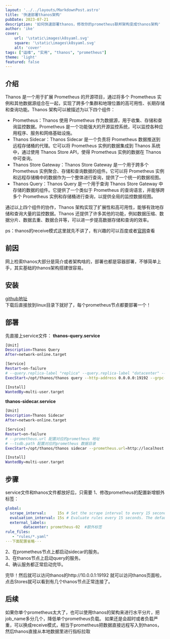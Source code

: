 ```yaml
---
layout: '../../layouts/MarkdownPost.astro'
title: '快速部署thanos架构'
pubDate: 2023-07-21
description: '如何快速部署thanos，修改你的prometheus联邦架构变成thanos架构'
author: 'ike'
cover:
    url: '\static\images\k8syaml.svg'
    square: '\static\images\k8syaml.svg'
    alt: 'cover'
tags: ["运维", "实用", "thanos", "prometheus"]
theme: 'light'
featured: false
---
```

## 介绍
Thanos 是一个用于扩展 Prometheus 的开源项目，通过将多个 Prometheus 实例和其他数据源组合在一起，实现了跨多个集群和地理位置的高可用性、长期存储和查询功能。Thanos 架构可以被描述为以下四个组件：  
  
* Prometheus：Thanos 使用 Prometheus 作为数据源，用于收集、存储和查询监控数据。Prometheus 是一个功能强大的开源监控系统，可以监控各种应用程序、服务和网络基础设施。  
* Thanos Sidecar：Thanos Sidecar 是一个负责将 Prometheus 数据推送到远程存储桶的代理。它可以将 Prometheus 实例的数据集成到 Thanos 系统中，通过使用 Thanos Store API，使得 Prometheus 实例的数据在 Thanos 中可查询。  
* Thanos Store Gateway：Thanos Store Gateway 是一个用于跨多个 Prometheus 实例聚合、存储和查询数据的组件。它可以将 Prometheus 实例和远程存储桶中的数据作为一个整体进行查询，提供了一个统一的数据视图。  
* Thanos Query：Thanos Query 是一个用于查询 Thanos Store Gateway 中存储的数据的组件。它提供了一个类似于 Prometheus 的查询语言，并能够跨多个 Prometheus 实例和存储桶进行查询，以提供全局的监控数据视图。  
  
通过以上四个组件的协作，Thanos 架构实现了扩展性和高可用性，能够有效地存储和查询大量的监控数据。Thanos 还提供了许多其他的功能，例如数据压缩、数据分片、数据去重、数据合并等，可以进一步提高数据存储和查询的效率。

ps：thanos的receive模式这里就先不讲了，有兴趣的可以百度或者[官网](https://github.com/thanos-io/thanos)查看

## 前因  
网上检索thanos大部分是简介或者架构啥的，部署也都是容器部署，不够简单上手，其实基础的thanos架构搭建很容易。

## 安装
[github地址](https://github.com/thanos-io/thanos/releases/)  
下载后直接放到linux目录下就好了，每个prometheus节点都要部署一个！  

## 部署
先直接上service文件：
**thanos-query.service**
```bash
[Unit]
Description=Thanos Query
After=network-online.target

[Service]
Restart=on-failure
# --query.replica-label "replica" --query.replica-label "datacenter" --> 加上后，thanos query 查询同一节点的数据时，会自动去重
ExecStart=/opt/thanos/thanos query --http-address 0.0.0.0:19192 --grpc-address=0.0.0.0:11901 --store=10.0.0.1:19090,10.0.0.2:19090

[Install]
WantedBy=multi-user.target
```

**thanos-sidecar.service**  
```bash
[Unit]
Description=Thanos Sidecar
After=network-online.target

[Service]
Restart=on-failure
# --prometheus.url 配置对应的prometheus 地址
# --tsdb.path 配置对应的prometheus 数据目录
ExecStart=/opt/thanos/thanos sidecar --prometheus.url=http://localhost:9090 --tsdb.path=/data/prometheus-data --grpc-address=0.0.0.0:19090 --http-address=0.0.0.0:19091

[Install]
WantedBy=multi-user.target
```

## 步骤
service文件和thanos文件都放好后，只需要
1、修改prometheus的配置新增额外标签：  
```yaml
global:
  scrape_interval:     15s # Set the scrape interval to every 15 seconds. Default is every 1 minute.
  evaluation_interval: 15s # Evaluate rules every 15 seconds. The default is every 1 minute.
  external_labels:
        datacenter: prometheus-02  #额外标签
rule_files:
   - "rules/*.yaml"
···下面配置省略···
```  
2、在prometheus节点上都启动sidecar的服务。  
3、在thanos节点上启动query的服务。  
4、确认服务都正常启动完毕。  

完毕！然后就可以访问thanos的http://10.0.0.1:19192 就可以访问thanos页面啦，点击Stores就可以看到有几个thanos节点正常连接了。

## 后续
如果你单个prometheus太大了，也可以使用thanos的架构来进行水平分片，把job_name多分几个，降低单个prometheus负载。
如果还是会超时或者负载严重，可以换成receive模式，相当于prometheus把数据直接远程写入到thanos，然后thanos直接从本地数据里进行指标拉取
